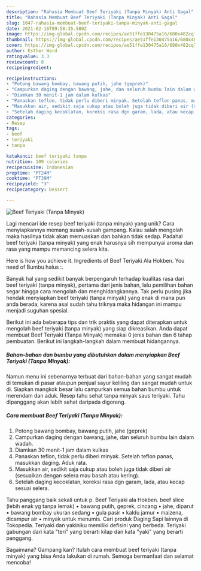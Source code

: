 ```yaml
---
description: "Rahasia Membuat Beef Teriyaki (Tanpa Minyak) Anti Gagal"
title: "Rahasia Membuat Beef Teriyaki (Tanpa Minyak) Anti Gagal"
slug: 1047-rahasia-membuat-beef-teriyaki-tanpa-minyak-anti-gagal
date: 2021-02-16T09:58:35.580Z
image: https://img-global.cpcdn.com/recipes/ae51ffe130475a16/680x482cq70/beef-teriyaki-tanpa-minyak-foto-resep-utama.jpg
thumbnail: https://img-global.cpcdn.com/recipes/ae51ffe130475a16/680x482cq70/beef-teriyaki-tanpa-minyak-foto-resep-utama.jpg
cover: https://img-global.cpcdn.com/recipes/ae51ffe130475a16/680x482cq70/beef-teriyaki-tanpa-minyak-foto-resep-utama.jpg
author: Esther Ward
ratingvalue: 3.3
reviewcount: 8
recipeingredient:

recipeinstructions:
- "Potong bawang bombay, bawang putih, jahe (geprek)"
- "Campurkan daging dengan bawang, jahe, dan seluruh bumbu lain dalam wadah."
- "Diamkan 30 menit-1 jam dalam kulkas"
- "Panaskan teflon, tidak perlu diberi minyak. Setelah teflon panas, masukkan daging. Aduk rata."
- "Masukkan air, sedikit saja cukup atau boleh juga tidak diberi air (sesuaikan dengan selera mau basah atau kering)."
- "Setelah daging kecoklatan, koreksi rasa dgn garam, lada, atau kecap sesuai selera."
categories:
- Resep
tags:
- beef
- teriyaki
- tanpa

katakunci: beef teriyaki tanpa 
nutrition: 109 calories
recipecuisine: Indonesian
preptime: "PT24M"
cooktime: "PT39M"
recipeyield: "3"
recipecategory: Dessert

---
```



![Beef Teriyaki (Tanpa Minyak)](https://img-global.cpcdn.com/recipes/ae51ffe130475a16/680x482cq70/beef-teriyaki-tanpa-minyak-foto-resep-utama.jpg)

Lagi mencari ide resep beef teriyaki (tanpa minyak) yang unik? Cara menyiapkannya memang susah-susah gampang. Kalau salah mengolah maka hasilnya tidak akan memuaskan dan bahkan tidak sedap. Padahal beef teriyaki (tanpa minyak) yang enak harusnya sih mempunyai aroma dan rasa yang mampu memancing selera kita.

Here is how you achieve it. Ingredients of Beef Teriyaki Ala Hokben. You need of Bumbu halus :.

Banyak hal yang sedikit banyak berpengaruh terhadap kualitas rasa dari beef teriyaki (tanpa minyak), pertama dari jenis bahan, lalu pemilihan bahan segar hingga cara mengolah dan menghidangkannya. Tak perlu pusing jika hendak menyiapkan beef teriyaki (tanpa minyak) yang enak di mana pun anda berada, karena asal sudah tahu triknya maka hidangan ini mampu menjadi suguhan spesial.


Berikut ini ada beberapa tips dan trik praktis yang dapat diterapkan untuk mengolah beef teriyaki (tanpa minyak) yang siap dikreasikan. Anda dapat membuat Beef Teriyaki (Tanpa Minyak) memakai 0 jenis bahan dan 6 tahap pembuatan. Berikut ini langkah-langkah dalam membuat hidangannya.

<!--inarticleads1-->

##### Bahan-bahan dan bumbu yang dibutuhkan dalam menyiapkan Beef Teriyaki (Tanpa Minyak):



Namun menu ini sebenarnya terbuat dari bahan-bahan yang sangat mudah di temukan di pasar ataupun penjual sayur keliling dan sangat mudah untuk di. Siapkan mangkok besar lalu campurkan semua bahan bumbu untuk merendam dan aduk. Resep tahu sehat tanpa minyak saus teriyaki. Tahu dipanggang akan lebih sehat daripada digoreng. 

<!--inarticleads2-->

##### Cara membuat Beef Teriyaki (Tanpa Minyak):

1. Potong bawang bombay, bawang putih, jahe (geprek)
1. Campurkan daging dengan bawang, jahe, dan seluruh bumbu lain dalam wadah.
1. Diamkan 30 menit-1 jam dalam kulkas
1. Panaskan teflon, tidak perlu diberi minyak. Setelah teflon panas, masukkan daging. Aduk rata.
1. Masukkan air, sedikit saja cukup atau boleh juga tidak diberi air (sesuaikan dengan selera mau basah atau kering).
1. Setelah daging kecoklatan, koreksi rasa dgn garam, lada, atau kecap sesuai selera.


Tahu panggang baik sekali untuk p. Beef Teriyaki ala Hokben. beef slice (lebih enak yg tanpa lemak) • bawang putih, geprek, cincang • jahe, diparut • bawang bombay ukuran sedang • gula pasir • kaldu jamur • maizena, dicampur air • minyak untuk menumis. Cari produk Daging Sapi lainnya di Tokopedia. Teriyaki dan yakiniku memiliki defisini yang berbeda. Teriyaki gabungan dari kata &#34;teri&#34; yang berarti kilap dan kata &#34;yaki&#34; yang berarti panggang. 

Bagaimana? Gampang kan? Itulah cara membuat beef teriyaki (tanpa minyak) yang bisa Anda lakukan di rumah. Semoga bermanfaat dan selamat mencoba!
